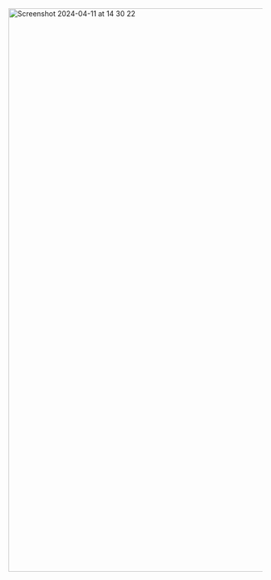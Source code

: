 <img width="1116" alt="Screenshot 2024-04-11 at 14 30 22" src="https://github.com/EnginBolat/NestJS-TodoAPI/assets/59659276/18340223-ab41-48c3-a327-be8a007caed4">
